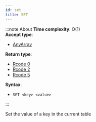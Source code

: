 ```yaml
---
id: set
title: SET
---
```


:::note About
**Time complexity**: O(1)  
**Accept type**:

- [AnyArray](../protocol/data-types.md#any-array)

**Return type**:

- [Rcode 0](../protocol/response-codes.md)
- [Rcode 2](../protocol/response-codes.md)
- [Rcode 5](../protocol/response-codes.md)

**Syntax**:

- `SET <key> <value>`

:::

Set the value of a key in the current table
